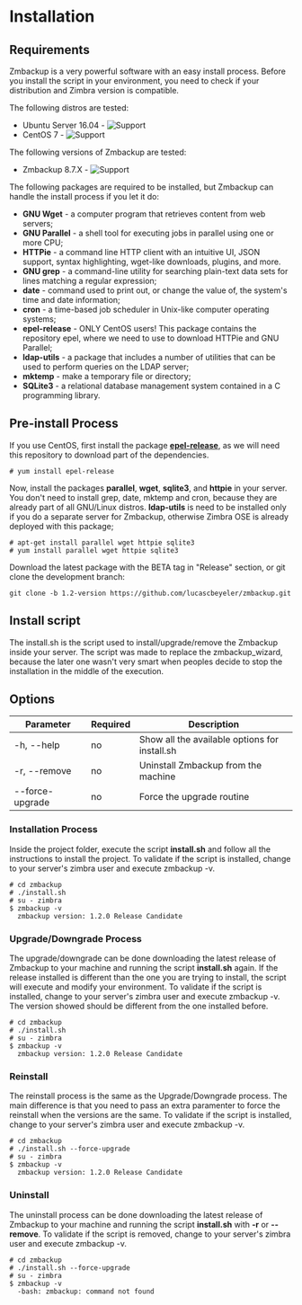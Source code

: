 # Installation

## Requirements
Zmbackup is a very powerful software with an easy install process. Before you install the script in your environment, you need to check if your distribution and Zimbra version is compatible.

The following distros are tested:
- Ubuntu Server 16.04 -  ![Support](https://img.shields.io/badge/Support-Release%20Candidate-yellow.svg)
- CentOS 7 - ![Support](https://img.shields.io/badge/Support-BETA%201-red.svg)

The following versions of Zmbackup are tested:
- Zmbackup 8.7.X -  ![Support](https://img.shields.io/badge/Support-Release%20Candidate-yellow.svg)

The following packages are required to be installed, but Zmbackup can handle the install process if you let it do:


* **GNU Wget** - a computer program that retrieves content from web servers;
* **GNU Parallel** - a shell tool for executing jobs in parallel using one or more CPU;
* **HTTPie** - a command line HTTP client with an intuitive UI, JSON support, syntax highlighting, wget-like downloads, plugins, and more.
* **GNU grep** - a command-line utility for searching plain-text data sets for lines matching a regular expression;
* **date** - command used to print out, or change the value of, the system's time and date information;
* **cron** - a time-based job scheduler in Unix-like computer operating systems;
* **epel-release** - ONLY CentOS users! This package contains the repository epel, where we need to use to download HTTPie and GNU Parallel;
* **ldap-utils** - a package that includes a number of utilities that can be used to perform queries on the LDAP server;
* **mktemp** - make a temporary file or directory;
* **SQLite3** - a relational database management system contained in a C programming library.

## Pre-install Process

If you use CentOS, first install the package **[epel-release](https://fedoraproject.org/wiki/EPEL)**, as we will need this repository to download part of the dependencies.

```
# yum install epel-release
```

Now, install the packages **parallel**, **wget**, **sqlite3**, and **httpie** in your server. You don't need to install grep, date, mktemp and cron, because they are already part of all GNU/Linux distros. **ldap-utils** is need to be installed only if you do a separate server for Zmbackup, otherwise Zimbra OSE is already deployed with this package;

```
# apt-get install parallel wget httpie sqlite3
# yum install parallel wget httpie sqlite3
```

Download the latest package with the BETA tag in "Release" section, or git clone the development branch:

```
git clone -b 1.2-version https://github.com/lucascbeyeler/zmbackup.git
```

## Install script

The install.sh is the script used to install/upgrade/remove the Zmbackup inside your server. The script was made to replace the zmbackup_wizard, because the later one wasn't very smart when peoples decide to stop the installation in the middle of the execution.

## Options

Parameter       | Required | Description
----------------|----------|-----------------------------------------------
-h, --help      | no       | Show all the available options for install.sh
-r, --remove    | no       | Uninstall Zmbackup from the machine
--force-upgrade | no       | Force the upgrade routine

### Installation Process

Inside the project folder, execute the script **install.sh** and follow all the instructions to install the project. To validate if the script is installed, change to your server's zimbra user and execute zmbackup -v.

```
# cd zmbackup
# ./install.sh
# su - zimbra
$ zmbackup -v
  zmbackup version: 1.2.0 Release Candidate
```

### Upgrade/Downgrade Process

The upgrade/downgrade can be done downloading the latest release of Zmbackup to your machine and running the script **install.sh** again. If the release installed is different than the one you are trying to install, the script will execute and modify your environment. To validate if the script is installed, change to your server's zimbra user and execute zmbackup -v. The version showed should be different from the one installed before.

```
# cd zmbackup
# ./install.sh
# su - zimbra
$ zmbackup -v
  zmbackup version: 1.2.0 Release Candidate
```

### Reinstall

The reinstall process is the same as the Upgrade/Downgrade process. The main difference is that you need to pass an extra paramenter to force the reinstall when the versions are the same. To validate if the script is installed, change to your server's zimbra user and execute zmbackup -v.

```
# cd zmbackup
# ./install.sh --force-upgrade
# su - zimbra
$ zmbackup -v
  zmbackup version: 1.2.0 Release Candidate
```

### Uninstall

The uninstall process can be done downloading the latest release of Zmbackup to your machine and running the script **install.sh** with **-r** or **--remove**. To validate if the script is removed, change to your server's zimbra user and execute zmbackup -v.

```
# cd zmbackup
# ./install.sh --force-upgrade
# su - zimbra
$ zmbackup -v
  -bash: zmbackup: command not found
```
